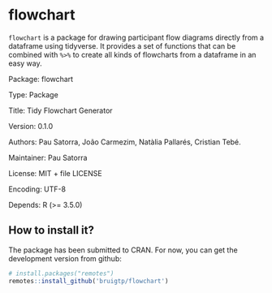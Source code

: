 # flowchart

`flowchart` is a package for drawing participant flow diagrams directly from a dataframe using tidyverse. It provides a set of functions that can be combined with `%>%` to create all kinds of flowcharts from a dataframe in an easy way.

Package: flowchart

Type: Package

Title: Tidy Flowchart Generator

Version: 0.1.0

Authors: Pau Satorra, João Carmezim, Natàlia Pallarés, Cristian Tebé.

Maintainer: Pau Satorra

License: MIT + file LICENSE

Encoding: UTF-8

Depends: R (>= 3.5.0)

## How to install it?

The package has been submitted to CRAN. For now, you can get the development version from github:

``` r
# install.packages("remotes")
remotes::install_github('bruigtp/flowchart')
```
